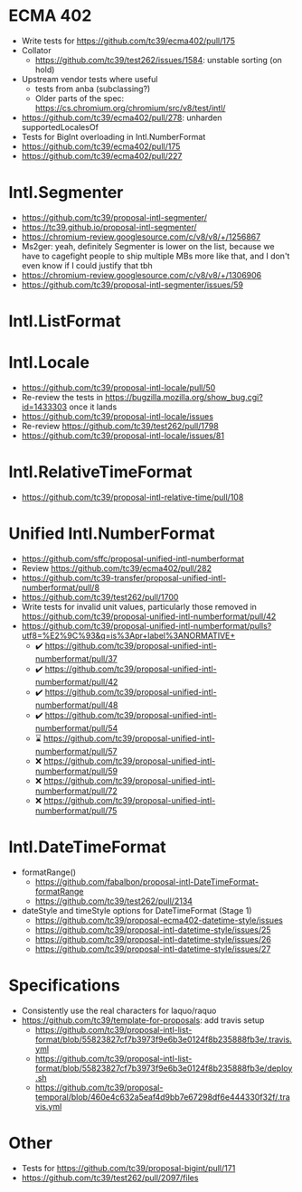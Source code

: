 ECMA 402
========
- Write tests for https://github.com/tc39/ecma402/pull/175
- Collator
  - https://github.com/tc39/test262/issues/1584: unstable sorting (on hold)
- Upstream vendor tests where useful
  - tests from anba (subclassing?)
  - Older parts of the spec: https://cs.chromium.org/chromium/src/v8/test/intl/
- https://github.com/tc39/ecma402/pull/278: unharden supportedLocalesOf
- Tests for BigInt overloading in Intl.NumberFormat
- https://github.com/tc39/ecma402/pull/175
- https://github.com/tc39/ecma402/pull/227

Intl.Segmenter
==============
- https://github.com/tc39/proposal-intl-segmenter/
- https://tc39.github.io/proposal-intl-segmenter/
- https://chromium-review.googlesource.com/c/v8/v8/+/1256867
- <Waldo> Ms2ger: yeah, definitely Segmenter is lower on the list, because we have to cagefight people to ship multiple MBs more like that, and I don't even know if I could justify that tbh
- https://chromium-review.googlesource.com/c/v8/v8/+/1306906
- https://github.com/tc39/proposal-intl-segmenter/issues/59

Intl.ListFormat
===============

Intl.Locale
===========
- https://github.com/tc39/proposal-intl-locale/pull/50
- Re-review the tests in https://bugzilla.mozilla.org/show_bug.cgi?id=1433303 once it lands
- https://github.com/tc39/proposal-intl-locale/issues
- Re-review https://github.com/tc39/test262/pull/1798
- https://github.com/tc39/proposal-intl-locale/issues/81

Intl.RelativeTimeFormat
=======================
- https://github.com/tc39/proposal-intl-relative-time/pull/108

Unified Intl.NumberFormat
=========================
- https://github.com/sffc/proposal-unified-intl-numberformat
- Review https://github.com/tc39/ecma402/pull/282
- https://github.com/tc39-transfer/proposal-unified-intl-numberformat/pull/8
- https://github.com/tc39/test262/pull/1700
- Write tests for invalid unit values, particularly those removed in https://github.com/tc39/proposal-unified-intl-numberformat/pull/42
- https://github.com/tc39/proposal-unified-intl-numberformat/pulls?utf8=%E2%9C%93&q=is%3Apr+label%3ANORMATIVE+
  - ✔️ https://github.com/tc39/proposal-unified-intl-numberformat/pull/37
  - ✔️ https://github.com/tc39/proposal-unified-intl-numberformat/pull/42
  - ✔️ https://github.com/tc39/proposal-unified-intl-numberformat/pull/48
  - ✔️ https://github.com/tc39/proposal-unified-intl-numberformat/pull/54
  - ⌛ https://github.com/tc39/proposal-unified-intl-numberformat/pull/57
  - ❌ https://github.com/tc39/proposal-unified-intl-numberformat/pull/59
  - ❌ https://github.com/tc39/proposal-unified-intl-numberformat/pull/72
  - ❌ https://github.com/tc39/proposal-unified-intl-numberformat/pull/75

Intl.DateTimeFormat
===================
- formatRange()
  - https://github.com/fabalbon/proposal-intl-DateTimeFormat-formatRange
  - https://github.com/tc39/test262/pull/2134
- dateStyle and timeStyle options for DateTimeFormat (Stage 1)
  - https://github.com/tc39/proposal-ecma402-datetime-style/issues
  - https://github.com/tc39/proposal-intl-datetime-style/issues/25
  - https://github.com/tc39/proposal-intl-datetime-style/issues/26
  - https://github.com/tc39/proposal-intl-datetime-style/issues/27

Specifications
==============
- Consistently use the real characters for laquo/raquo
- https://github.com/tc39/template-for-proposals: add travis setup
  - https://github.com/tc39/proposal-intl-list-format/blob/55823827cf7b3973f9e6b3e0124f8b235888fb3e/.travis.yml
  - https://github.com/tc39/proposal-intl-list-format/blob/55823827cf7b3973f9e6b3e0124f8b235888fb3e/deploy.sh
  - https://github.com/tc39/proposal-temporal/blob/460e4c632a5eaf4d9bb7e67298df6e444330f32f/.travis.yml

Other
=====
- Tests for https://github.com/tc39/proposal-bigint/pull/171
- https://github.com/tc39/test262/pull/2097/files
